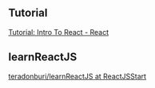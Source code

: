 ## Tutorial
[Tutorial: Intro To React - React](https://reactjs.org/tutorial/tutorial.html)

## learnReactJS
[teradonburi/learnReactJS at ReactJSStart](https://github.com/teradonburi/learnReactJS/tree/ReactJSStart)